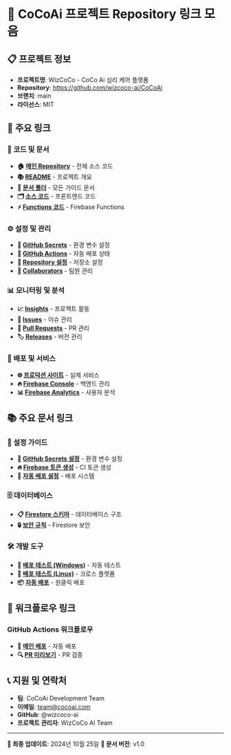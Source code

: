 # 🔗 CoCoAi 프로젝트 Repository 링크 모음

## 📋 프로젝트 정보

- **프로젝트명**: WizCoCo - CoCo Ai 심리 케어 플랫폼
- **Repository**: https://github.com/wizcoco-ai/CoCoAi
- **브랜치**: main
- **라이선스**: MIT

## 🔗 주요 링크

### **📁 코드 및 문서**
- **🏠 [메인 Repository](https://github.com/wizcoco-ai/CoCoAi)** - 전체 소스 코드
- **📚 [README](https://github.com/wizcoco-ai/CoCoAi/blob/main/README.md)** - 프로젝트 개요
- **📖 [문서 폴더](https://github.com/wizcoco-ai/CoCoAi/tree/main/docs)** - 모든 가이드 문서
- **🗂️ [소스 코드](https://github.com/wizcoco-ai/CoCoAi/tree/main/src)** - 프론트엔드 코드
- **⚡ [Functions 코드](https://github.com/wizcoco-ai/CoCoAi/tree/main/functions)** - Firebase Functions

### **⚙️ 설정 및 관리**
- **🔐 [GitHub Secrets](https://github.com/wizcoco-ai/CoCoAi/settings/secrets/actions)** - 환경 변수 설정
- **🔄 [GitHub Actions](https://github.com/wizcoco-ai/CoCoAi/actions)** - 자동 배포 상태
- **🔧 [Repository 설정](https://github.com/wizcoco-ai/CoCoAi/settings)** - 저장소 설정
- **👥 [Collaborators](https://github.com/wizcoco-ai/CoCoAi/settings/access)** - 팀원 관리

### **📊 모니터링 및 분석**
- **📈 [Insights](https://github.com/wizcoco-ai/CoCoAi/pulse)** - 프로젝트 활동
- **🐛 [Issues](https://github.com/wizcoco-ai/CoCoAi/issues)** - 이슈 관리
- **🔀 [Pull Requests](https://github.com/wizcoco-ai/CoCoAi/pulls)** - PR 관리
- **🏷️ [Releases](https://github.com/wizcoco-ai/CoCoAi/releases)** - 버전 관리

### **🚀 배포 및 서비스**
- **🌐 [프로덕션 사이트](https://cocoai-60a2d.web.app)** - 실제 서비스
- **🔥 [Firebase Console](https://console.firebase.google.com/project/cocoai-60a2d)** - 백엔드 관리
- **📊 [Firebase Analytics](https://console.firebase.google.com/project/cocoai-60a2d/analytics)** - 사용자 분석

## 📚 주요 문서 링크

### **🔧 설정 가이드**
- **🔐 [GitHub Secrets 설정](https://github.com/wizcoco-ai/CoCoAi/blob/main/docs/github-secrets-checklist.md)** - 환경 변수 설정
- **🔥 [Firebase 토큰 생성](https://github.com/wizcoco-ai/CoCoAi/blob/main/docs/firebase-token-generation.md)** - CI 토큰 생성
- **🚀 [자동 배포 설정](https://github.com/wizcoco-ai/CoCoAi/blob/main/docs/github-auto-deploy-setup.md)** - 배포 시스템

### **🗄️ 데이터베이스**
- **📋 [Firestore 스키마](https://github.com/wizcoco-ai/CoCoAi/blob/main/docs/firestore-schema.md)** - 데이터베이스 구조
- **🔒 [보안 규칙](https://github.com/wizcoco-ai/CoCoAi/blob/main/firestore.rules)** - Firestore 보안

### **🛠️ 개발 도구**
- **🧪 [배포 테스트 (Windows)](https://github.com/wizcoco-ai/CoCoAi/blob/main/scripts/test-deployment.bat)** - 자동 테스트
- **🧪 [배포 테스트 (Linux)](https://github.com/wizcoco-ai/CoCoAi/blob/main/scripts/test-deployment.sh)** - 크로스 플랫폼
- **📦 [자동 배포](https://github.com/wizcoco-ai/CoCoAi/blob/main/scripts/auto-deploy.bat)** - 원클릭 배포

## 🔄 워크플로우 링크

### **GitHub Actions 워크플로우**
- **🚀 [메인 배포](https://github.com/wizcoco-ai/CoCoAi/blob/main/.github/workflows/deploy.yml)** - 자동 배포
- **🔍 [PR 미리보기](https://github.com/wizcoco-ai/CoCoAi/blob/main/.github/workflows/pr-preview.yml)** - PR 검증

## 📞 지원 및 연락처

- **팀**: CoCoAi Development Team
- **이메일**: team@cocoai.com
- **GitHub**: @wizcoco-ai
- **프로젝트 관리자**: WizCoCo AI Team

---

**📅 최종 업데이트**: 2024년 10월 25일
**📝 문서 버전**: v1.0
